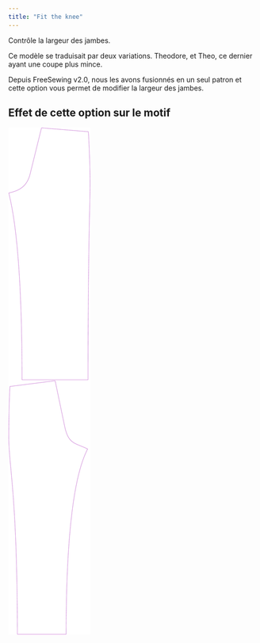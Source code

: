 ```yaml
---
title: "Fit the knee"
---
```


Contrôle la largeur des jambes.

<Note>

Ce modèle se traduisait par deux variations. Theodore, et Theo, ce dernier ayant
une coupe plus mince.

Depuis FreeSewing v2.0, nous les avons fusionnés en un seul patron et cette option
vous permet de modifier la largeur des jambes.

</Note>

## Effet de cette option sur le motif

![Cette image montre l'effet de cette option en superposant plusieurs variantes qui ont une valeur différente pour cette option](titan_fitknee_sample.svg "Effet de cette option sur le modèle")
